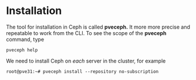# Installation

The tool for installation in Ceph is called **pveceph.** It more more precise and repeatable to work from the CLI. To see the scope of the **pveceph** command, type

```
pveceph help
```

We need to install Ceph on _each_ server in the cluster, for example

```
root@pve31:~# pveceph install --repository no-subscription
```
